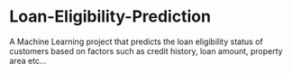 # Loan-Eligibility-Prediction
A Machine Learning project that predicts the loan eligibility status of customers based on factors such as credit history, loan amount, property area etc...

